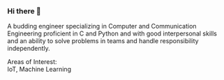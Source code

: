 ### Hi there 👋
A budding engineer specializing in Computer and Communication Engineering proficient in C and Python and with good interpersonal skills and an ability to solve problems in teams and handle responsibility independently.

Areas of Interest:    
IoT, Machine Learning
<!--
**Vishaline/Vishaline** is a ✨ _special_ ✨ repository because its `README.md` (this file) appears on your GitHub profile.

Here are some ideas to get you started:

- 🔭 I’m currently working on ...
- 🌱 I’m currently learning ...
- 👯 I’m looking to collaborate on ...
- 🤔 I’m looking for help with ...
- 💬 Ask me about ...
- 📫 How to reach me: ...
- 😄 Pronouns: ...
- ⚡ Fun fact: ...
-->

